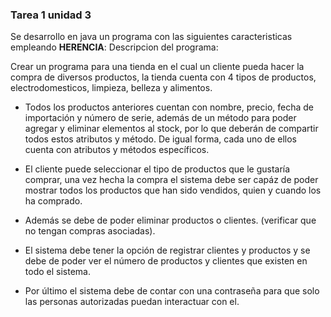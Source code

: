 ### Tarea 1 unidad 3
Se desarrollo en java un programa con las siguientes caracteristicas empleando **HERENCIA**: 
Descripcion del programa: 

Crear un programa para una tienda en el cual un cliente pueda hacer la compra de diversos productos, la tienda cuenta con 4 tipos de productos, electrodomesticos, limpieza, belleza y alimentos.
- Todos los productos anteriores cuentan con nombre, precio, fecha de importación y número de serie, además de un método para poder agregar y eliminar elementos al stock, por lo que deberán de compartir todos estos atributos y método. De igual forma, cada uno de ellos cuenta con atributos y métodos específicos.

- El cliente puede seleccionar el tipo de productos que le gustaría comprar, una vez hecha la compra el sistema debe ser capáz de poder mostrar todos los productos que han sido vendidos, quien y cuando los ha comprado.

- Además se debe de poder eliminar productos o clientes. (verificar que no tengan compras asociadas).

- El sistema debe tener la opción de registrar clientes y productos y se debe de poder ver el número de productos y clientes que existen en todo el sistema.

- Por último el sistema debe de contar con una contraseña para que solo las personas autorizadas puedan interactuar con el.
 
